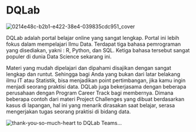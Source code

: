 # DQLab

![0214e48c-b2b1-e422-38e4-039835cdc951_cover](https://user-images.githubusercontent.com/86232890/123941106-083d8900-d9c4-11eb-91a0-4f1d2440e97c.jpg)







DQLab adalah portal belajar online yang sangat lengkap. Portal ini lebih fokus dalam mempelajari Ilmu Data. Terdapat tiga bahasa pemrograman yang disediakan, yakni : R, Python, dan SQL. Ketiga bahasa tersebut sangat populer di dunia Data Science sekarang ini.

Materi yang mudah dipelajari dan dipahami disajikan dengan sangat lengkap dan runtut. Sehingga bagi Anda yang bukan dari latar belakang ilmu IT atau Statistik, bisa menjadikan point pertimbangan, jika kamu ingin menjadi seorang praktisi data. DQLab juga bekerjasama dengan beberapa perusahaan dengan Program Career Track bagi membernya. Dimana beberapa contoh dari materi Project Challenges yang dibuat berdasarkan kasus di lapangan, hal ini yang menarik dirasakan saat belajar, serasa mengerjakan tugas seorang praktisi di bidang data.



![thank-you-so-much-heart](https://user-images.githubusercontent.com/86232890/123943586-7edb8600-d9c6-11eb-8191-12a5d9f33500.gif)     to DQLab Teams... 
